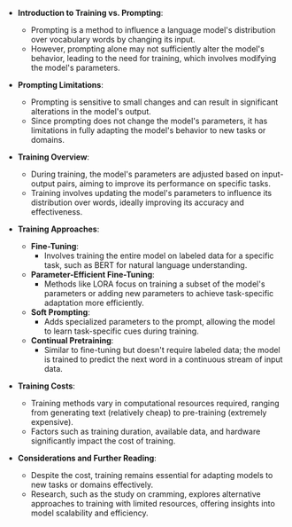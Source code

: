 - **Introduction to Training vs. Prompting**:
  - Prompting is a method to influence a language model's distribution over vocabulary words by changing its input.
  - However, prompting alone may not sufficiently alter the model's behavior, leading to the need for training, which involves modifying the model's parameters.

- **Prompting Limitations**:
  - Prompting is sensitive to small changes and can result in significant alterations in the model's output.
  - Since prompting does not change the model's parameters, it has limitations in fully adapting the model's behavior to new tasks or domains.

- **Training Overview**:
  - During training, the model's parameters are adjusted based on input-output pairs, aiming to improve its performance on specific tasks.
  - Training involves updating the model's parameters to influence its distribution over words, ideally improving its accuracy and effectiveness.

- **Training Approaches**:
  - **Fine-Tuning**:
    - Involves training the entire model on labeled data for a specific task, such as BERT for natural language understanding.
  - **Parameter-Efficient Fine-Tuning**:
    - Methods like LORA focus on training a subset of the model's parameters or adding new parameters to achieve task-specific adaptation more efficiently.
  - **Soft Prompting**:
    - Adds specialized parameters to the prompt, allowing the model to learn task-specific cues during training.
  - **Continual Pretraining**:
    - Similar to fine-tuning but doesn't require labeled data; the model is trained to predict the next word in a continuous stream of input data.

- **Training Costs**:
  - Training methods vary in computational resources required, ranging from generating text (relatively cheap) to pre-training (extremely expensive).
  - Factors such as training duration, available data, and hardware significantly impact the cost of training.

- **Considerations and Further Reading**:
  - Despite the cost, training remains essential for adapting models to new tasks or domains effectively.
  - Research, such as the study on cramming, explores alternative approaches to training with limited resources, offering insights into model scalability and efficiency.
